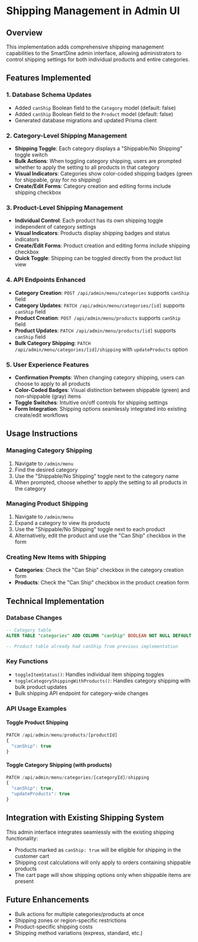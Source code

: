 # Shipping Management in Admin UI

## Overview

This implementation adds comprehensive shipping management capabilities to the SmartDine admin interface, allowing administrators to control shipping settings for both individual products and entire categories.

## Features Implemented

### 1. Database Schema Updates

- Added `canShip` Boolean field to the `Category` model (default: false)
- Added `canShip` Boolean field to the `Product` model (default: false)
- Generated database migrations and updated Prisma client

### 2. Category-Level Shipping Management

- **Shipping Toggle**: Each category displays a "Shippable/No Shipping" toggle switch
- **Bulk Actions**: When toggling category shipping, users are prompted whether to apply the setting to all products in that category
- **Visual Indicators**: Categories show color-coded shipping badges (green for shippable, gray for no shipping)
- **Create/Edit Forms**: Category creation and editing forms include shipping checkbox

### 3. Product-Level Shipping Management

- **Individual Control**: Each product has its own shipping toggle independent of category settings
- **Visual Indicators**: Products display shipping badges and status indicators
- **Create/Edit Forms**: Product creation and editing forms include shipping checkbox
- **Quick Toggle**: Shipping can be toggled directly from the product list view

### 4. API Endpoints Enhanced

- **Category Creation**: `POST /api/admin/menu/categories` supports `canShip` field
- **Category Updates**: `PATCH /api/admin/menu/categories/[id]` supports `canShip` field
- **Product Creation**: `POST /api/admin/menu/products` supports `canShip` field
- **Product Updates**: `PATCH /api/admin/menu/products/[id]` supports `canShip` field
- **Bulk Category Shipping**: `PATCH /api/admin/menu/categories/[id]/shipping` with `updateProducts` option

### 5. User Experience Features

- **Confirmation Prompts**: When changing category shipping, users can choose to apply to all products
- **Color-Coded Badges**: Visual distinction between shippable (green) and non-shippable (gray) items
- **Toggle Switches**: Intuitive on/off controls for shipping settings
- **Form Integration**: Shipping options seamlessly integrated into existing create/edit workflows

## Usage Instructions

### Managing Category Shipping

1. Navigate to `/admin/menu`
2. Find the desired category
3. Use the "Shippable/No Shipping" toggle next to the category name
4. When prompted, choose whether to apply the setting to all products in the category

### Managing Product Shipping

1. Navigate to `/admin/menu`
2. Expand a category to view its products
3. Use the "Shippable/No Shipping" toggle next to each product
4. Alternatively, edit the product and use the "Can Ship" checkbox in the form

### Creating New Items with Shipping

- **Categories**: Check the "Can Ship" checkbox in the category creation form
- **Products**: Check the "Can Ship" checkbox in the product creation form

## Technical Implementation

### Database Changes

```sql
-- Category table
ALTER TABLE "categories" ADD COLUMN "canShip" BOOLEAN NOT NULL DEFAULT false;

-- Product table already had canShip from previous implementation
```

### Key Functions

- `toggleItemStatus()`: Handles individual item shipping toggles
- `toggleCategoryShippingWithProducts()`: Handles category shipping with bulk product updates
- Bulk shipping API endpoint for category-wide changes

### API Usage Examples

#### Toggle Product Shipping

```javascript
PATCH /api/admin/menu/products/[productId]
{
  "canShip": true
}
```

#### Toggle Category Shipping (with products)

```javascript
PATCH /api/admin/menu/categories/[categoryId]/shipping
{
  "canShip": true,
  "updateProducts": true
}
```

## Integration with Existing Shipping System

This admin interface integrates seamlessly with the existing shipping functionality:

- Products marked as `canShip: true` will be eligible for shipping in the customer cart
- Shipping cost calculations will only apply to orders containing shippable products
- The cart page will show shipping options only when shippable items are present

## Future Enhancements

- Bulk actions for multiple categories/products at once
- Shipping zones or region-specific restrictions
- Product-specific shipping costs
- Shipping method variations (express, standard, etc.)
